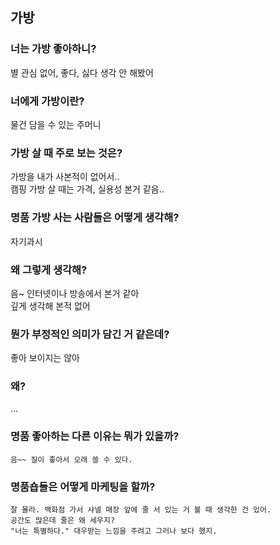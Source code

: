 가방
-----------------------------------

### 너는 가방 좋아하니?
  별 관심 없어, 좋다, 싫다 생각 안 해봤어
  
### 너에게 가방이란?
   물건 담을 수 있는 주머니
   
### 가방 살 때 주로 보는 것은?
 가방을 내가 사본적이 없어서.. <br>
 캠핑 가방 살 때는 가격, 실용성 본거 같음..

### 명품 가방 사는 사람들은 어떻게 생각해?
 자기과시

### 왜 그렇게 생각해?
  음~ 인터넷이나 방송에서 본거 같아<br>
  깊게 생각해 본적 없어

### 뭔가 부정적인 의미가 담긴 거 같은데?
  좋아 보이지는 않아
  
### 왜?
   ...
   
### 명품 좋아하는 다른 이유는 뭐가 있을까?
    음~~ 질이 좋아서 오래 쓸 수 있다.
    
### 명품숍들은 어떻게 마케팅을 할까?
    잘 몰라. 백화점 가서 샤넬 매장 앞에 줄 서 있는 거 볼 때 생각한 건 있어.
    공간도 많은데 줄은 왜 세우지? 
    "너는 특별하다." 대우받는 느낌을 주려고 그러나 보다 했지.
